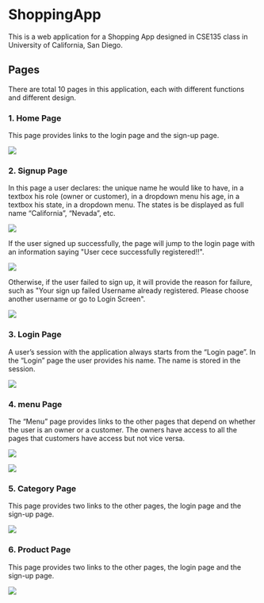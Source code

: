 # ShoppingApp

This is a web application for a Shopping App designed in CSE135 class in University of California, San Diego.

## Pages
There are total 10 pages in this application, each with different functions and different design.

###  1. Home Page
 This page provides links to the login page and the sign-up page.

![](./img/home)

###  2. Signup Page
 In this page a user declares:
  the unique name he would like to have, in a textbox
  his role (owner or customer), in a dropdown menu
  his age, in a textbox
  his state, in a dropdown menu. The states is be displayed as full name “California”, “Nevada”, etc.

![](./img/signup)

If the user signed up successfully, the page will jump to the login page with an information saying "User cece successfully registered!!". 

![](./img/signup-success)

Otherwise, if the user failed to sign up, it will provide the reason for failure, such as "Your sign up failed
Username already registered. Please choose another username or go to Login Screen".

![](./img/signup-failure)


###  3. Login Page
 A user’s session with the application always starts from the “Login page”. In the “Login” page the user provides his name. The name is stored in the session.

![](./img/login)


###  4. menu Page
 The “Menu” page provides links to the other pages that depend on whether the user is an owner or a customer. The owners have access to all the pages that customers have access but not vice versa.

![](./img/menu-owner)


![](./img/menu-owner)

###  5. Category Page
 This page provides two links to the other pages, the login page and the sign-up page.

![](./img/home)

###  6. Product Page
 This page provides two links to the other pages, the login page and the sign-up page.

![](./img/home)
